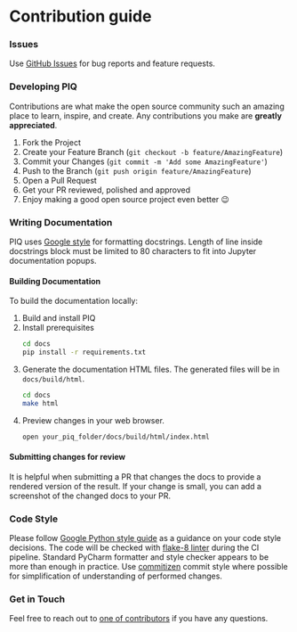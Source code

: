 # Contribution guide

### Issues

Use [GitHub Issues](https://github.com/photosynthesis-team/piq/issues) for bug reports and feature requests.


### Developing PIQ

Contributions are what make the open source community such an amazing place to learn, inspire, and create. 
Any contributions you make are **greatly appreciated**.

1. Fork the Project
2. Create your Feature Branch (`git checkout -b feature/AmazingFeature`)
3. Commit your Changes (`git commit -m 'Add some AmazingFeature'`)
4. Push to the Branch (`git push origin feature/AmazingFeature`)
5. Open a Pull Request
6. Get your PR reviewed, polished and approved
7. Enjoy making a good open source project even better :wink:

### Writing Documentation

PIQ uses [Google style](https://sphinxcontrib-napoleon.readthedocs.io/en/latest/example_google.html) for formatting
docstrings.
Length of line inside docstrings block must be limited to 80 characters to fit into Jupyter documentation popups.

#### Building Documentation

To build the documentation locally:
1. Build and install PIQ
2. Install prerequisites
    ```bash
    cd docs
    pip install -r requirements.txt
    ```
3. Generate the documentation HTML files. The generated files will be in `docs/build/html`.
    ```bash
    cd docs
    make html
    ```
4. Preview changes in your web browser.
    ```bash
    open your_piq_folder/docs/build/html/index.html
    ```
#### Submitting changes for review

It is helpful when submitting a PR that changes the docs to provide a rendered version of the result. If your change is
small, you can add a screenshot of the changed docs to your PR.


### Code Style

Please follow [Google Python style guide](http://google.github.io/styleguide/pyguide.html) as a guidance on your code
style decisions. 
The code will be checked with [flake-8 linter](http://flake8.pycqa.org/en/latest/) during the CI pipeline. 
Standard PyCharm formatter and style checker appears to be more than enough in practice. 
Use [commitizen](https://github.com/commitizen/cz-cli) commit style where possible for simplification of understanding
of performed changes.

### Get in Touch

Feel free to reach out to [one of contributors](https://github.com/photosynthesis-team/piq#contacts)
if you have any questions.
